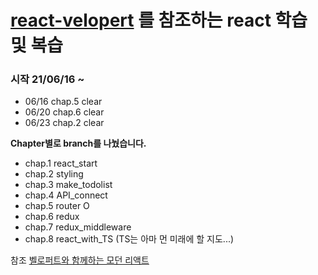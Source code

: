 # [react-velopert](https://react.vlpt.us/basic/) 를 참조하는 react 학습 및 복습

### 시작 21/06/16 ~

- 06/16 chap.5 clear
- 06/20 chap.6 clear
- 06/23 chap.2 clear

**Chapter별로 branch를 나눴습니다.**

- chap.1 react_start
- chap.2 styling
- chap.3 make_todolist
- chap.4 API_connect
- chap.5 router O
- chap.6 redux
- chap.7 redux_middleware
- chap.8 react_with_TS (TS는 아마 먼 미래에 할 지도...)

참조 [벨로퍼트와 함께하는 모던 리액트](https://react.vlpt.us/)
